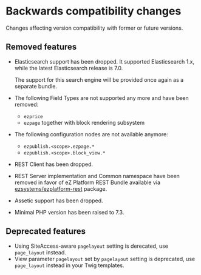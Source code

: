 # Backwards compatibility changes

Changes affecting version compatibility with former or future versions.

## Removed features

* Elasticsearch support has been dropped. It supported Elasticsearch 1.x,
  while the latest Elasticsearch release is 7.0.

  The support for this search engine will be provided once again as a separate bundle.
  
* The following Field Types are not supported any more and have been removed:
    * `ezprice` 
    * `ezpage` together with block rendering subsystem

* The following configuration nodes are not available anymore:
    * `ezpublish.<scope>.ezpage.*`
    * `ezpublish.<scope>.block_view.*`
        
* REST Client has been dropped.

* REST Server implementation and Common namespace have been removed in favor of
  eZ Platform REST Bundle available via
  [ezsystems/ezplatform-rest](https://github.com/ezsystems/ezplatform-rest) package.
  
* Assetic support has been dropped. 

* Minimal PHP version has been raised to 7.3.

## Deprecated features

* Using SiteAccess-aware `pagelayout` setting is derecated, use `page_layout` instead.
* View parameter `pagelayout` set by `pagelayout` setting is deprecated, use `page_layout` instead in your Twig templates.